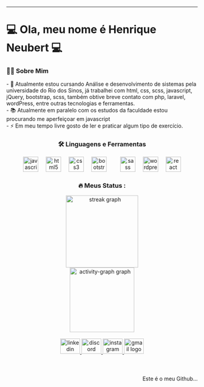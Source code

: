 ---

# 💻 Ola, meu nome é Henrique Neubert 💻 

###
<h3 align="left">👩‍💻 Sobre Mim</h3>
<div>
    <p align="left">
        - 🔭 Atualmente estou cursando Análise e desenvolvimento de sistemas pela universidade do Rio dos Sinos, já trabalhei com 
        html, css, scss, javascript, jQuery, bootstrap, scss, também obtive breve contato com php, laravel,
        wordPress, entre outras tecnologias e ferramentas.<br>
        - 📚 Atualmente em paralelo com os estudos da faculdade estou procurando me aperfeiçoar em javascript<br>
        - ⚡ Em meu tempo livre gosto de ler e praticar algum tipo de exercício.</p>  
</div>

###
<h3 align="center">🛠 Linguagens e Ferramentas</h3>

<div align="center">
  <img src="https://cdn.jsdelivr.net/gh/devicons/devicon/icons/javascript/javascript-original.svg" height="40" alt="javascript logo"  />
  <img width="12" />
  <img src="https://cdn.jsdelivr.net/gh/devicons/devicon/icons/html5/html5-original.svg" height="40" alt="html5 logo"  />
  <img width="12" />
  <img src="https://cdn.jsdelivr.net/gh/devicons/devicon/icons/css3/css3-original.svg" height="40" alt="css3 logo"  />
  <img width="12" />
  <img src="https://cdn.jsdelivr.net/gh/devicons/devicon/icons/bootstrap/bootstrap-original.svg" height="40" alt="bootstrap logo"  />
  <img width="12" />
  <img width="12" />
  <img src="https://cdn.jsdelivr.net/gh/devicons/devicon/icons/sass/sass-original.svg" height="40" alt="sass logo"  />
  <img width="12" />
  <img src="https://cdn.jsdelivr.net/gh/devicons/devicon/icons/wordpress/wordpress-original.svg" height="40" alt="wordpress logo"  />
  <img width="12" />
  <img src="https://cdn.jsdelivr.net/gh/devicons/devicon/icons/react/react-original.svg" height="40" alt="react logo"  />
</div>

<h3 align="center">🔥   Meus Status :</h3>

<div align="center">
  <img src="https://streak-stats.demolab.com?user=HenriqueNeubert&locale=en&mode=daily&theme=dark&hide_border=false&border_radius=5&order=3" height="190" alt="streak graph"  />
</div>
<div align="center">
  <img src="https://github-readme-activity-graph.vercel.app/graph?username=HenriqueNeubert&radius=16&theme=react&area=true&order=5" height="170" alt="activity-graph graph"  />
</div>
</br>
<div align="center">
  <a href="www.linkedin.com/in/neubert-dev" target="_blank">
    <img src="https://raw.githubusercontent.com/maurodesouza/profile-readme-generator/master/src/assets/icons/social/linkedin/default.svg" width="52" height="40" alt="linkedin logo"  />
  </a>
  <a href="https://www.discord.com/_neubert/" target="_blank">
    <img src="https://raw.githubusercontent.com/maurodesouza/profile-readme-generator/master/src/assets/icons/social/discord/default.svg" width="52" height="40" alt="discord logo"  />
  </a>
  <a href="https://www.instagram.com/_neubert/" target="_blank">
    <img src="https://raw.githubusercontent.com/maurodesouza/profile-readme-generator/master/src/assets/icons/social/instagram/default.svg" width="52" height="40" alt="instagram logo"  />
  </a>
  <a href="henriqueneubert.dev@gmail.com" target="_blank">
    <img src="https://raw.githubusercontent.com/maurodesouza/profile-readme-generator/master/src/assets/icons/social/gmail/default.svg" width="52" height="40" alt="gmail logo"  />
  </a>

###
</div>
</br>
<div align="right">
  <p>Este é o meu Github...</p>
</div>
   </br>





